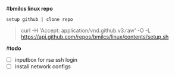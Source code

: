 #**bmilcs linux repo**

`setup github | clone repo`
> curl -H 'Accept: application/vnd.github.v3.raw' -O -L https://api.github.com/repos/bmilcs/linux/contents/setup.sh

#**todo**
- [ ] inputbox for rsa ssh login
- [ ] install network configs
